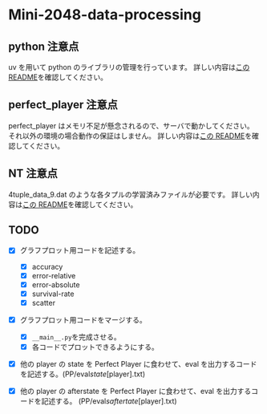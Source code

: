 # Mini-2048-data-processing

## python 注意点

uv を用いて python のライブラリの管理を行っています。
詳しい内容は[この README](./graph/README.md)を確認してください。

## perfect_player 注意点

perfect_player はメモリ不足が懸念されるので、サーバで動かしてください。
それ以外の環境の場合動作の保証はしません。
詳しい内容は[この README](./perfect_player/README.md)を確認してください。

## NT 注意点

4tuple_data_9.dat のような各タプルの学習済みファイルが必要です。
詳しい内容は[この README](./perfect_player/README.md)を確認してください。

## TODO

- [x] グラフプロット用コードを記述する。

  - [x] accuracy
  - [x] error-relative
  - [x] error-absolute
  - [x] survival-rate
  - [x] scatter

- [x] グラフプロット用コードをマージする。

  - [x] `__main__.py`を完成させる。
  - [x] 各コードでプロットできるようにする。

- [x] 他の player の state を Perfect Player に食わせて、eval を出力するコードを記述する。(PP/eval*state*[player].txt)
- [x] 他の player の afterstate を Perfect Player に食わせて、eval を出力するコードを記述する。 (PP/eval*saftertate*[player].txt)
